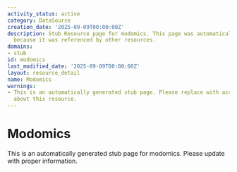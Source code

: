 ```yaml
---
activity_status: active
category: DataSource
creation_date: '2025-09-09T00:00:00Z'
description: Stub Resource page for modomics. This page was automatically generated
  because it was referenced by other resources.
domains:
- stub
id: modomics
last_modified_date: '2025-09-09T00:00:00Z'
layout: resource_detail
name: Modomics
warnings:
- This is an automatically generated stub page. Please replace with accurate information
  about this resource.
---
```


# Modomics

This is an automatically generated stub page for modomics. Please update with proper information.
